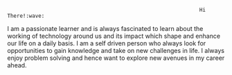                                                                   Hi There!:wave:
I am a passionate learner and is always fascinated to learn about the working of technology around us and its impact which shape and enhance our life on a daily basis. I am a self driven person who always look for opportunities to gain knowledge and take on new challenges in life. I always enjoy problem solving and hence want to explore new avenues in my career ahead.
